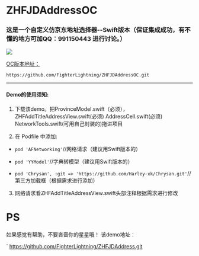 # ZHFJDAddressOC
### 这是一个自定义仿京东地址选择器--Swift版本（保证集成成功，有不懂的地方可加QQ：991150443 进行讨论。）


 
 ![](./ZHFJDAddressOC/1.gif)


[OC版本地址：](https://github.com/FighterLightning/ZHFJDAddressOC.git) 

`
https://github.com/FighterLightning/ZHFJDAddressOC.git
`

---
#### Demo的使用须知:
 1. 下载该demo。把ProvinceModel.swift（必须），ZHFAddTitleAddressView.swift(必须) AddressCell.swift(必须)  NetworkTools.swift(可用自己封装的)拖进项目

 2. 在 Podfile 中添加:
 * `pod 'AFNetworking'`//网络请求（建议用Swift版本的）
 
 * `pod 'YYModel'`//字典转模型（建议用Swift版本的）

 * `pod 'Chrysan', :git => 'https://github.com/Harley-xk/Chrysan.git'`//第三方加载框（根据需求进行添加）
 	
 3. 网络请求看ZHFAddTitleAddressView.swift头部注释根据需求进行修改
 
 
# PS

 如果感觉有帮助，不要吝啬你的星星哦！
 该demo地址：
 
 `
 https://github.com/FighterLightning/ZHFJDAddress.git
